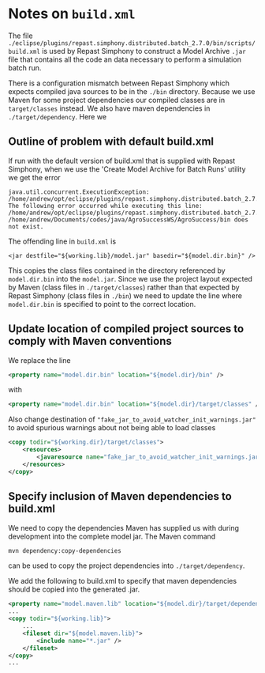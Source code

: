 # Notes on `build.xml`

The file
`./eclipse/plugins/repast.simphony.distributed.batch_2.7.0/bin/scripts/build.xml`
is used by Repast Simphony to construct a Model Archive `.jar` file that
contains all the code an data necessary to perform a simulation batch run.

There is a configuration mismatch between Repast Simphony which expects
compiled java sources to be in the `./bin` directory. Because we use Maven for
some project dependencies our compiled classes are in `target/classes`
instead. We also have maven dependencies in `./target/dependency`. Here we

## Outline of problem with default build.xml

If run with the default version of build.xml that is supplied with Repast
Simphony, when we use the 'Create Model Archive for Batch Runs' utility we get
the error

```
java.util.concurrent.ExecutionException: /home/andrew/opt/eclipse/plugins/repast.simphony.distributed.batch_2.7.0/bin/scripts/build.xml:83: The following error occurred while executing this line:
/home/andrew/opt/eclipse/plugins/repast.simphony.distributed.batch_2.7.0/bin/scripts/build.xml:191: /home/andrew/Documents/codes/java/AgroSuccessWS/AgroSuccess/bin does not exist.
```

The offending line in `build.xml` is

```
<jar destfile="${working.lib}/model.jar" basedir="${model.dir.bin}" />
```

This copies the class files contained in the directory referenced by
`model.dir.bin` into the `model.jar`. Since we use the project layout expected
by Maven (class files in `./target/classes`) rather than that expected by
Repast Simphony (class files in `./bin`) we need to update the line where
`model.dir.bin` is specified to point to the correct location.

## Update location of compiled project sources to comply with Maven conventions

We replace the line

```xml
<property name="model.dir.bin" location="${model.dir}/bin" />
```

with

```xml
<property name="model.dir.bin" location="${model.dir}/target/classes" />
```

Also change destination of `"fake_jar_to_avoid_watcher_init_warnings.jar"` to
avoid spurious warnings about not being able to load classes

```xml
<copy todir="${working.dir}/target/classes">
	<resources>
		<javaresource name="fake_jar_to_avoid_watcher_init_warnings.jar" />
	</resources>
</copy>
```

## Specify inclusion of Maven dependencies to build.xml

We need to copy the dependencies Maven has supplied us with during development
into the complete model jar. The Maven command

```bash
mvn dependency:copy-dependencies
```

can be used to copy the project dependencies into `./target/dependency`.

We add the following to build.xml to specify that maven dependencies should be
copied into the generated .jar.

```xml
<property name="model.maven.lib" location="${model.dir}/target/dependency" />
...
<copy todir="${working.lib}">
	...
	<fileset dir="${model.maven.lib}">
		<include name="*.jar" />
	</fileset>
</copy>
...
```
